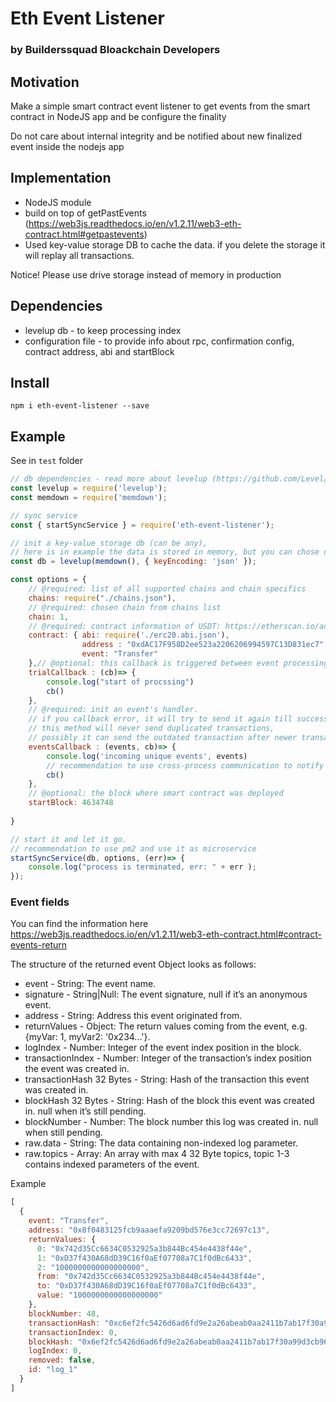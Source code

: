 # Eth Event Listener 

### by Builderssquad Bloackchain Developers

## Motivation

Make a simple smart contract event listener to get events from the smart contract in NodeJS app and be configure the finality

Do not care about internal integrity and be notified about new finalized event inside the nodejs app

## Implementation 

* NodeJS module
* build on top of getPastEvents (https://web3js.readthedocs.io/en/v1.2.11/web3-eth-contract.html#getpastevents)
* Used key-value storage DB to cache the data. if you delete the storage it will replay all transactions. 

Notice! Please use drive storage instead of memory in production


## Dependencies

* levelup db - to keep processing index
* configuration file - to provide info about rpc, confirmation config, contract address, abi and startBlock

## Install 

```
npm i eth-event-listener --save
```

## Example 

See in `test` folder 

``` Javascript
// db dependencies - read more about levelup (https://github.com/Level/awesome) to understand how to configure it
const levelup = require('levelup');
const memdown = require('memdown'); 

// sync service
const { startSyncService } = require('eth-event-listener');

// init a key-value storage db (can be any), 
// here is in example the data is stored in memory, but you can chose different storage
const db = levelup(memdown(), { keyEncoding: 'json' });

const options = {
    // @required: list of all supported chains and chain specifics
    chains: require("./chains.json"),
    // @required: chosen chain from chains list
    chain: 1,
    // @required: contract information of USDT: https://etherscan.io/address/0xdac17f958d2ee523a2206206994597c13d831ec7
    contract: { abi: require('./erc20.abi.json'),
                address : "0xdAC17F958D2ee523a2206206994597C13D831ec7",
                event: "Transfer"
    },// @optional: this callback is triggered between event processing circles, processing starts right after this script is finished
    trialCallback : (cb)=> {
        console.log("start of procssing")
        cb()
    },
    // @required: init an event's handler. 
    // if you callback error, it will try to send it again till success - this is mostly all what you need for your app :)
    // this method will never send duplicated transactions, 
    // possibly it can send the outdated transaction after newer transaction. it depends on blockchain node congested state. please follow the event sourcing pattern to replay such transactions
    eventsCallback : (events, cb)=> {
        console.log('incoming unique events', events)
        // recommendation to use cross-process communication to notify your node app (rebbitMQ, ...)
        cb()
    },
    // @optional: the block where smart contract was deployed
    startBlock: 4634748
    
}

// start it and let it go.
// recommendation to use pm2 and use it as microservice
startSyncService(db, options, (err)=> {  
    console.log("process is terminated, err: " + err ); 
});

```

### Event fields

You can find the information here https://web3js.readthedocs.io/en/v1.2.11/web3-eth-contract.html#contract-events-return

The structure of the returned event Object looks as follows:

* event - String: The event name.
* signature - String|Null: The event signature, null if it’s an anonymous event.
* address - String: Address this event originated from.
* returnValues - Object: The return values coming from the event, e.g. {myVar: 1, myVar2: '0x234...'}.
* logIndex - Number: Integer of the event index position in the block.
* transactionIndex - Number: Integer of the transaction’s index position the event was created in.
* transactionHash 32 Bytes - String: Hash of the transaction this event was created in.
* blockHash 32 Bytes - String: Hash of the block this event was created in. null when it’s still pending.
* blockNumber - Number: The block number this log was created in. null when still pending.
* raw.data - String: The data containing non-indexed log parameter.
* raw.topics - Array: An array with max 4 32 Byte topics, topic 1-3 contains indexed parameters of the event.

Example 


```Javascript
[
  {
    event: "Transfer",
    address: "0x8f0483125fcb9aaaefa9209bd576e3cc72697c13",
    returnValues: {
      0: "0x742d35Cc6634C0532925a3b844Bc454e4438f44e",
      1: "0xD37f430A68dD39C16f0aEf07708a7C1f0dBc6433",
      2: "1000000000000000000",
      from: "0x742d35Cc6634C0532925a3b844Bc454e4438f44e",
      to: "0xD37f430A68dD39C16f0aEf07708a7C1f0dBc6433",
      value: "1000000000000000000"
    },
    blockNumber: 48,
    transactionHash: "0xc6ef2fc5426d6ad6fd9e2a26abeab0aa2411b7ab17f30a99d3cb96aed1d1055b",
    transactionIndex: 0,
    blockHash: "0x6ef2fc5426d6ad6fd9e2a26abeab0aa2411b7ab17f30a99d3cb96aed1d1055b",
    logIndex: 0,
    removed: false,
    id: "log_1"
  }
]

```
